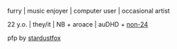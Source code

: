 furry | music enjoyer | computer user | occasional artist

22 y.o. | they/it | NB + aroace | auDHD + [non-24](https://en.wikipedia.org/wiki/Non-24-hour_sleep–wake_disorder)

pfp by [stardustfox](https://linktr.ee/stardustfox)
